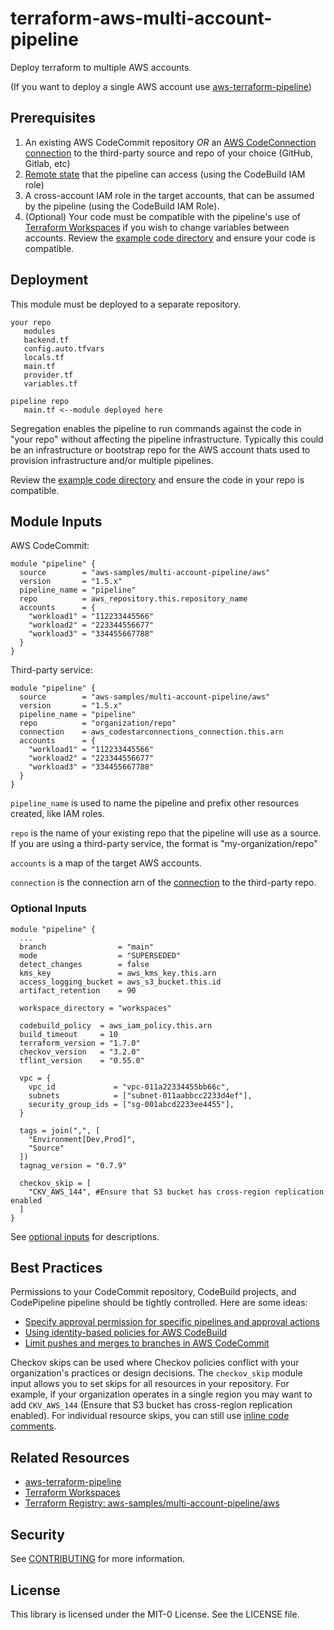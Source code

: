 # terraform-aws-multi-account-pipeline

Deploy terraform to multiple AWS accounts.

(If you want to deploy a single AWS account use [aws-terraform-pipeline](https://github.com/aws-samples/aws-terraform-pipeline))

## Prerequisites
1. An existing AWS CodeCommit repository *OR* an [AWS CodeConnection connection](https://docs.aws.amazon.com/dtconsole/latest/userguide/welcome-connections.html) to the third-party source and repo of your choice (GitHub, Gitlab, etc)
2. [Remote state](https://developer.hashicorp.com/terraform/language/state/remote) that the pipeline can access (using the CodeBuild IAM role)
3. A cross-account IAM role in the target accounts, that can be assumed by the pipeline (using the CodeBuild IAM Role).  
4. (Optional) Your code must be compatible with the pipeline's use of [Terraform Workspaces](https://developer.hashicorp.com/terraform/language/state/workspaces) if you wish to change variables between accounts. Review the [example code directory](./example-code) and ensure your code is compatible. 
 
## Deployment

This module must be deployed to a separate repository. 

```
your repo
   modules
   backend.tf 
   config.auto.tfvars
   locals.tf 
   main.tf
   provider.tf
   variables.tf

pipeline repo 
   main.tf <--module deployed here
```

Segregation enables the pipeline to run commands against the code in "your repo" without affecting the pipeline infrastructure. Typically this could be an infrastructure or bootstrap repo for the AWS account thats used to provision infrastructure and/or multiple pipelines.

Review the [example code directory](./example-code) and ensure the code in your repo is compatible. 

## Module Inputs
AWS CodeCommit: 
```hcl
module "pipeline" {
  source        = "aws-samples/multi-account-pipeline/aws"
  version       = "1.5.x"
  pipeline_name = "pipeline"
  repo          = aws_repository.this.repository_name
  accounts      = {
    "workload1" = "112233445566"
    "workload2" = "223344556677"
    "workload3" = "334455667788"
  }
}
```
Third-party service:
```hcl
module "pipeline" {
  source        = "aws-samples/multi-account-pipeline/aws"
  version       = "1.5.x"
  pipeline_name = "pipeline"
  repo          = "organization/repo"
  connection    = aws_codestarconnections_connection.this.arn
  accounts      = {
    "workload1" = "112233445566"
    "workload2" = "223344556677"
    "workload3" = "334455667788"
  }
}
```

`pipeline_name` is used to name the pipeline and prefix other resources created, like IAM roles. 

`repo` is the name of your existing repo that the pipeline will use as a source. If you are using a third-party service, the format is "my-organization/repo"  

`accounts` is a map of the target AWS accounts. 

`connection` is the connection arn of the [connection](https://docs.aws.amazon.com/dtconsole/latest/userguide/welcome-connections.html) to the third-party repo. 

### Optional Inputs

```hcl
module "pipeline" {
  ...
  branch                = "main"
  mode                  = "SUPERSEDED"
  detect_changes        = false
  kms_key               = aws_kms_key.this.arn
  access_logging_bucket = aws_s3_bucket.this.id
  artifact_retention    = 90

  workspace_directory = "workspaces"

  codebuild_policy  = aws_iam_policy.this.arn
  build_timeout     = 10
  terraform_version = "1.7.0"
  checkov_version   = "3.2.0"
  tflint_version    = "0.55.0"

  vpc = {
    vpc_id             = "vpc-011a22334455bb66c",
    subnets            = ["subnet-011aabbcc2233d4ef"],
    security_group_ids = ["sg-001abcd2233ee4455"],
  }

  tags = join(",", [
    "Environment[Dev,Prod]",
    "Source"
  ])
  tagnag_version = "0.7.9"

  checkov_skip = [
    "CKV_AWS_144", #Ensure that S3 bucket has cross-region replication enabled
  ]
}
```

See [optional inputs](./docs/optional_inputs.md) for descriptions.

## Best Practices

Permissions to your CodeCommit repository, CodeBuild projects, and CodePipeline pipeline should be tightly controlled. Here are some ideas:
- [Specify approval permission for specific pipelines and approval actions](https://docs.aws.amazon.com/codepipeline/latest/userguide/approvals-iam-permissions.html#approvals-iam-permissions-limited)
- [Using identity-based policies for AWS CodeBuild](https://docs.aws.amazon.com/codebuild/latest/userguide/auth-and-access-control-iam-identity-based-access-control.html) 
- [Limit pushes and merges to branches in AWS CodeCommit](https://docs.aws.amazon.com/codecommit/latest/userguide/how-to-conditional-branch.html)

Checkov skips can be used where Checkov policies conflict with your organization's practices or design decisions. The `checkov_skip` module input allows you to set skips for all resources in your repository. For example, if your organization operates in a single region you may want to add `CKV_AWS_144` (Ensure that S3 bucket has cross-region replication enabled). For individual resource skips, you can still use [inline code comments](https://www.checkov.io/2.Basics/Suppressing%20and%20Skipping%20Policies.html).

## Related Resources

- [aws-terraform-pipeline](https://github.com/aws-samples/aws-terraform-pipeline)
- [Terraform Workspaces](https://developer.hashicorp.com/terraform/language/state/workspaces)
- [Terraform Registry: aws-samples/multi-account-pipeline/aws](https://registry.terraform.io/modules/aws-samples/multi-account-pipeline/aws/latest)

## Security

See [CONTRIBUTING](CONTRIBUTING.md#security-issue-notifications) for more information.

## License

This library is licensed under the MIT-0 License. See the LICENSE file.

